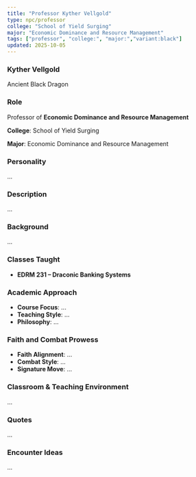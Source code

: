 ```yaml
---
title: "Professor Kyther Vellgold"
type: npc/professor
college: "School of Yield Surging"
major: "Economic Dominance and Resource Management"
tags: ["professor", "college:", "major:","variant:black"]
updated: 2025-10-05
---
```

### Kyther Vellgold

Ancient Black Dragon

### Role

Professor of **Economic Dominance and Resource Management**

**College**: School of Yield Surging

**Major**: Economic Dominance and Resource Management

### Personality

...

### Description

...

### Background

...

### Classes Taught

- **EDRM 231 – Draconic Banking Systems**

### Academic Approach

- **Course Focus**: ...
- **Teaching Style**: ...
- **Philosophy**: ...

### Faith and Combat Prowess

- **Faith Alignment**: ...
- **Combat Style**: ...
- **Signature Move**: ...

### Classroom & Teaching Environment

...

### Quotes

...

### Encounter Ideas

...
